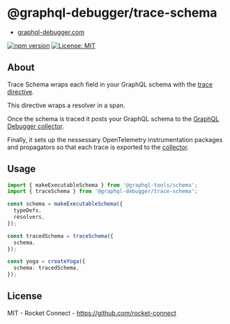 # @graphql-debugger/trace-schema

- [graphql-debugger.com](http://www.graphql-debugger.com)

[![npm version](https://badge.fury.io/js/@graphql-debugger%2Fui.svg)](https://badge.fury.io/js/@graphql-debugger%2Ftrace-schema) [![License: MIT](https://img.shields.io/badge/License-MIT-yellow.svg)](https://opensource.org/licenses/MIT)

## About

Trace Schema wraps each field in your GraphQL schema with the [trace directive](https://github.com/rocket-connect/graphql-otel).

This directive wraps a resolver in a span.

Once the schema is traced it posts your GraphQL schema to the [GraphQL Debugger collector](https://github.com/rocket-connect/graphql-debugger/tree/main/packages/collector-proxy).

Finally, it sets up the nessessary OpenTelemetry instrumentation packages and propagators so that each trace is exported to the [collector](https://github.com/rocket-connect/graphql-debugger/tree/main/packages/collector-proxy).

## Usage

```ts
import { makeExecutableSchema } from '@graphql-tools/schema';
import { traceSchema } from '@graphql-debugger/trace-schema';

const schema = makeExecutableSchema({
  typeDefs,
  resolvers,
});

const tracedSchema = traceSchema({
  schema,
});

const yoga = createYoga({
  schema: tracedSchema,
});
```

## License

MIT - Rocket Connect - https://github.com/rocket-connect
